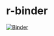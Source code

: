 # r-binder



[![Binder](http://mybinder.org/badge.svg)](http://mybinder.org/v2/gh/iamsaswata/r-binder/main)
